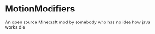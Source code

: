 MotionModifiers
===============

An open source Minecraft mod by somebody who has no idea how java works
die
